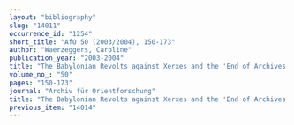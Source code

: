 ```yaml
---
layout: "bibliography"
slug: "14011"
occurrence_id: "1254"
short_title: "AfO 50 (2003/2004), 150-173"
author: "Waerzeggers, Caroline"
publication_year: "2003-2004"
title: "The Babylonian Revolts against Xerxes and the 'End of Archives'"
volume_no_: "50"
pages: "150-173"
journal: "Archiv für Orientforschung"
title: "The Babylonian Revolts against Xerxes and the 'End of Archives'"
previous_item: "14014"
---
```

